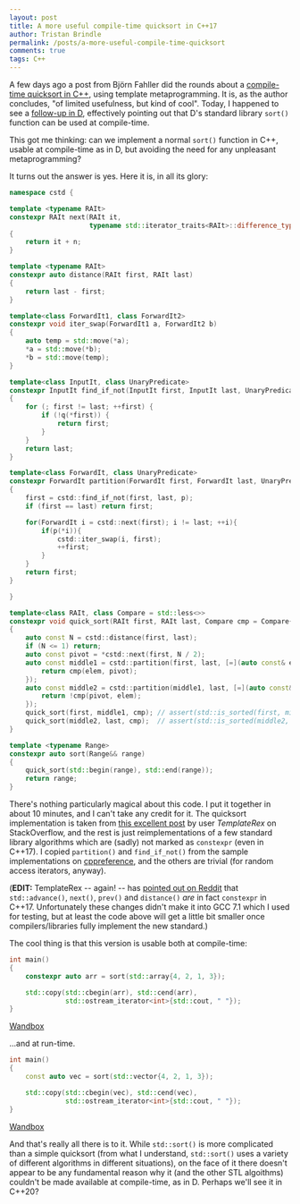 ```yaml
---
layout: post
title: A more useful compile-time quicksort in C++17
author: Tristan Brindle
permalink: /posts/a-more-useful-compile-time-quicksort
comments: true
tags: C++
---
```


A few days ago a post from Björn Fahller did the rounds about a [compile-time quicksort in C++](https://playfulprogramming.blogspot.co.uk/2017/06/constexpr-quicksort-in-c17.html), using template metaprogramming. It is, as the author concludes, "of limited usefulness, but kind of cool". Today, I happened to see a [follow-up in D](https://dlang.org/blog/2017/06/05/compile-time-sort-in-d/), effectively pointing out that D's standard library `sort()` function can be used at compile-time.

This got me thinking: can we implement a normal `sort()` function in C++, usable at compile-time as in D, but avoiding the need for any unpleasant metaprogramming?

It turns out the answer is yes. Here it is, in all its glory:

```cpp
namespace cstd {

template <typename RAIt>
constexpr RAIt next(RAIt it,
                    typename std::iterator_traits<RAIt>::difference_type n = 1)
{
    return it + n;
}

template <typename RAIt>
constexpr auto distance(RAIt first, RAIt last)
{
    return last - first;
}

template<class ForwardIt1, class ForwardIt2>
constexpr void iter_swap(ForwardIt1 a, ForwardIt2 b)
{
    auto temp = std::move(*a);
    *a = std::move(*b);
    *b = std::move(temp);
}

template<class InputIt, class UnaryPredicate>
constexpr InputIt find_if_not(InputIt first, InputIt last, UnaryPredicate q)
{
    for (; first != last; ++first) {
        if (!q(*first)) {
            return first;
        }
    }
    return last;
}

template<class ForwardIt, class UnaryPredicate>
constexpr ForwardIt partition(ForwardIt first, ForwardIt last, UnaryPredicate p)
{
    first = cstd::find_if_not(first, last, p);
    if (first == last) return first;

    for(ForwardIt i = cstd::next(first); i != last; ++i){
        if(p(*i)){
            cstd::iter_swap(i, first);
            ++first;
        }
    }
    return first;
}

}

template<class RAIt, class Compare = std::less<>>
constexpr void quick_sort(RAIt first, RAIt last, Compare cmp = Compare{})
{
    auto const N = cstd::distance(first, last);
    if (N <= 1) return;
    auto const pivot = *cstd::next(first, N / 2);
    auto const middle1 = cstd::partition(first, last, [=](auto const& elem){
        return cmp(elem, pivot);
    });
    auto const middle2 = cstd::partition(middle1, last, [=](auto const& elem){
        return !cmp(pivot, elem);
    });
    quick_sort(first, middle1, cmp); // assert(std::is_sorted(first, middle1, cmp));
    quick_sort(middle2, last, cmp);  // assert(std::is_sorted(middle2, last, cmp));
}

template <typename Range>
constexpr auto sort(Range&& range)
{
    quick_sort(std::begin(range), std::end(range));
    return range;
}
```

There's nothing particularly magical about this code. I put it together in about 10 minutes, and I can't take any credit for it. The quicksort implementation is taken from [this excellent post](https://stackoverflow.com/questions/24650626/how-to-implement-classic-sorting-algorithms-in-modern-c) by user *TemplateRex* on StackOverflow, and the rest is just reimplementations of a few standard library algorithms which are (sadly) not marked as `constexpr` (even in C++17). I copied `partition()` and `find_if_not()` from the sample implementations on [cppreference](https://cppreference.com), and the others are trivial (for random access iterators, anyway).

(**EDIT:** TemplateRex -- again! -- has [pointed out on Reddit](https://www.reddit.com/r/cpp/comments/6fnbfr/a_more_useful_compiletime_quicksort_in_c17/dijml7i/) that `std::advance()`, `next()`, `prev()` and `distance()` *are* in fact `constexpr` in C++17. Unfortunately these changes didn't make it into GCC 7.1 which I used for testing, but at least the code above will get a little bit smaller once compilers/libraries fully implement the new standard.)

The cool thing is that this version is usable both at compile-time:

```cpp
int main()
{
    constexpr auto arr = sort(std::array{4, 2, 1, 3});

    std::copy(std::cbegin(arr), std::cend(arr),
              std::ostream_iterator<int>{std::cout, " "});
}
```

[Wandbox](https://wandbox.org/permlink/Cpt6zxp5A71pqrt7)

...and at run-time.

```cpp
int main()
{
    const auto vec = sort(std::vector{4, 2, 1, 3});

    std::copy(std::cbegin(vec), std::cend(vec),
              std::ostream_iterator<int>{std::cout, " "});
}
```

[Wandbox](https://wandbox.org/permlink/aWqKqFbdlgtpD8Bn)


And that's really all there is to it. While `std::sort()` is more complicated than a simple quicksort (from what I understand, `std::sort()` uses a variety of different algorithms in different situations), on the face of it there doesn't appear to be any fundamental reason why it (and the other STL algoithms) couldn't be made available at compile-time, as in D. Perhaps we'll see it in C++20?
